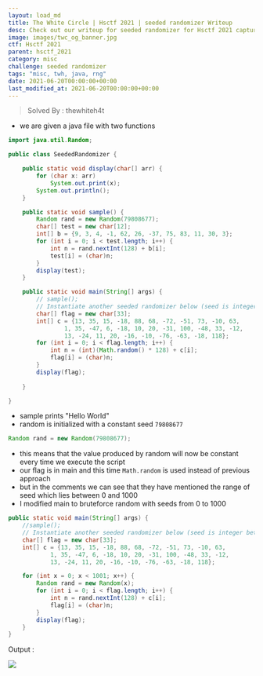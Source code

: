 ```yaml
---
layout: load_md
title: The White Circle | Hsctf 2021 | seeded randomizer Writeup
desc: Check out our writeup for seeded randomizer for Hsctf 2021 capture the flag competition.
image: images/twc_og_banner.jpg
ctf: Hsctf 2021
parent: hsctf_2021
category: misc
challenge: seeded randomizer
tags: "misc, twh, java, rng"
date: 2021-06-20T00:00:00+00:00
last_modified_at: 2021-06-20T00:00:00+00:00
---
```



> Solved By : thewhiteh4t

* we are given a java file with two functions

```java
import java.util.Random;

public class SeededRandomizer {

	public static void display(char[] arr) {
		for (char x: arr)
			System.out.print(x);
		System.out.println();
	}

	public static void sample() {
		Random rand = new Random(79808677);
		char[] test = new char[12];
		int[] b = {9, 3, 4, -1, 62, 26, -37, 75, 83, 11, 30, 3};
		for (int i = 0; i < test.length; i++) {
			int n = rand.nextInt(128) + b[i];
			test[i] = (char)n;
		}
		display(test);
	}

	public static void main(String[] args) {
		// sample();
		// Instantiate another seeded randomizer below (seed is integer between 0 and 1000, exclusive):
		char[] flag = new char[33];
		int[] c = {13, 35, 15, -18, 88, 68, -72, -51, 73, -10, 63, 
				1, 35, -47, 6, -18, 10, 20, -31, 100, -48, 33, -12, 
				13, -24, 11, 20, -16, -10, -76, -63, -18, 118};
		for (int i = 0; i < flag.length; i++) {
			int n = (int)(Math.random() * 128) + c[i];
			flag[i] = (char)n;
		}
		display(flag);
	
	}

}
```

* sample prints "Hello World"
* random is initialized with a constant seed `79808677`

```java
Random rand = new Random(79808677);
```

* this means that the value produced by random will now be constant every time we execute the script
* our flag is in main and this time `Math.random` is used instead of previous approach
* but in the comments we can see that they have mentioned the range of seed which lies between 0 and 1000
* I modified main to bruteforce random with seeds from 0 to 1000

```java
public static void main(String[] args) {
	//sample();
	// Instantiate another seeded randomizer below (seed is integer between 0 and 1000, exclusive):
	char[] flag = new char[33];
	int[] c = {13, 35, 15, -18, 88, 68, -72, -51, 73, -10, 63, 
			1, 35, -47, 6, -18, 10, 20, -31, 100, -48, 33, -12, 
			13, -24, 11, 20, -16, -10, -76, -63, -18, 118};

	for (int x = 0; x < 1001; x++) {
		Random rand = new Random(x);
		for (int i = 0; i < flag.length; i++) {
			int n = rand.nextInt(128) + c[i];
			flag[i] = (char)n;
		}
		display(flag);
	}	
}
```

Output :

![](https://i.imgur.com/ojD1yuq.png)